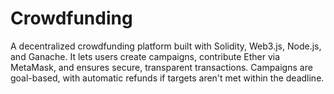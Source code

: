 # Crowdfunding
A decentralized crowdfunding platform built with Solidity, Web3.js, Node.js, and Ganache. It lets users create campaigns, contribute Ether via MetaMask, and ensures secure, transparent transactions. Campaigns are goal-based, with automatic refunds if targets aren't met within the deadline.
